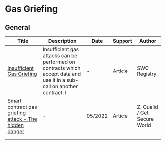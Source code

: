 # Gas Griefing



## General

| Title                                                        | Description                                                  | Date    | Support | Author                       |
| ------------------------------------------------------------ | ------------------------------------------------------------ | ------- | ------- | ---------------------------- |
| [Insufficient Gas Griefing](https://swcregistry.io/docs/SWC-126/) | Insufficient gas attacks can be performed on contracts which  accept data and use it in a sub-call on another contract. I | -       | Article | SWC Registry                 |
| [Smart contract gas griefing attack - The hidden danger](https://www.getsecureworld.com/blog/smart-contract-gas-griefing-attack-the-hidden-danger/) | -                                                            | 05/2022 | Article | Z. Oualid / Get Secure World |
|                                                              |                                                              |         |         |                              |
|                                                              |                                                              |         |         |                              |



